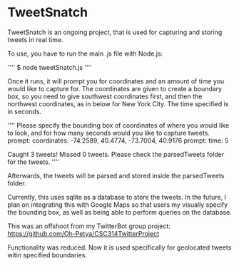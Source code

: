 TweetSnatch
===========

TweetSnatch is an ongoing project, that is used for capturing and storing tweets in real time.

To use, you have to run the main .js file with Node.js:

''''
$ node tweetSnatch.js
''''

Once it runs, it will prompt you for coordinates and an amount of time you would like to capture for. The coordinates are given to create a boundary box, so you need to give southwest coordinates first, and then the northwest coordinates, as in below for New York City. The time specified is in seconds.

''''
Please specify the bounding box of coordinates of where you would like to look,
and for how many seconds would you like to capture tweets.
prompt: coordinates:  -74.2589, 40.4774, -73.7004, 40.9176
prompt: time:  5

Caught 3 tweets! Missed 0 tweets.
Please check the parsedTweets folder for the tweets.
''''

Afterwards, the tweets will be parsed and stored inside the parsedTweets folder.

Currently, this uses sqlite as a database to store the tweets. In the future, I plan on integrating this with Google Maps so that users my visually specify the bounding box, as well as being able to perform queries on the database.



This was an offshoot from my TwitterBot group project:
https://github.com/Oh-Petya/CSC314TwitterProject

Functionality was reduced. Now it is used specifically for geolocated tweets witin specified boundaries.
